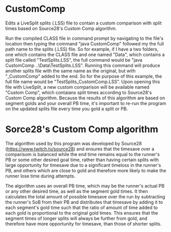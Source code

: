 # CustomComp
Edits a LiveSplit splits (.LSS) file to contain a custom comparison with split times based on Source28's Custom Comp algorithm.

Run the compiled CLASS file in command prompt by navigating to the file's location then typing the command "java CustomComp" followed my the full path name to the splits (.LSS) file. So for example, if I have a two folders, one which contains the CLASS file and one named "Data", which contains a split file called "TestSplits.LSS", the full command would be "java CustomComp ..\Data\TestSplits.LSS". Running this command will produce another splits file with the same name as the original, but with "\_CustomComp" added to the end. So for the purpose of this example, the full file name would be "TestSplits_CustomComp.LSS". Upon opening this file with LiveSplit, a new custom comparison will be available named "Custom Comp", which contaians split times according to Source28's Custom Comp algorithm. Because the results of this algorithm are based on segment golds and your overall PB time, it's important to re-run the program on the updated splits file every time you gold a split or PB.

# Sorce28's Custom Comp algorithm
The algorithm used by this program was developed by Source28 (https://www.twitch.tv/source28) and ensures that the timesave over a comparisom is balanced while the end time remains equal to the runner's PB or some other desired goal time, rather than having certain splits with large opportunity for timesave due to a significant timeloss in the runner's PB, and others which are close to gold and therefore more likely to make the runner lose time during attempts.

The algorithm uses an overall PB time, which may be the runner's actual PB or any other desired time, as well as the segment gold times. It then calculates the total amount of possible timesave over the run by subtracting the runner's SoB from their PB and distributes that timesave by adding it to each segment's gold time such that the ratio of amount of time added to each gold is proportional to the original gold times. This ensures that the segment times of longer splits will always be further from gold, and therefore have more opportunity for timesave, than those of shorter splits.
